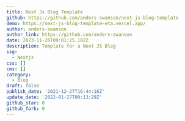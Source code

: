 ```yaml
---
title: Next Js Blog Template
github: https://github.com/anders-swanson/next-js-blog-template
demo: https://next-js-blog-template-eta.vercel.app/
author: anders-swanson
author_link: https://github.com/anders-swanson
date: 2023-11-26T09:01:25.102Z
description: Template for a Next JS Blog
ssg:
  - Nextjs
css: []
cms: []
category:
  - Blog
draft: false
publish_date: '2021-12-27T16:44:16Z'
update_date: '2022-01-27T00:13:29Z'
github_star: 0
github_fork: 0
---
```

